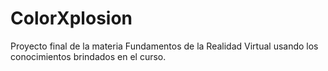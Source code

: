 # ColorXplosion
Proyecto final de la materia Fundamentos de la Realidad Virtual usando los conocimientos brindados en el curso.
